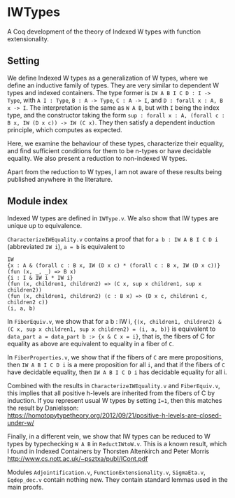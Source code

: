 # IWTypes
A Coq development of the theory of Indexed W types with function extensionality.

## Setting
We define Indexed W types as a generalization of W types, where we define an inductive family of types.
They are very similar to dependent W types and indexed containers.
The type former is `IW A B I C D : I -> Type`, with `A I : Type`, `B : A -> Type`, `C : A -> I`, and `D : forall x : A, B x -> I`.
The interpretation is the same as `W A B`, but with `I` being the index type, and the constructor taking the form
`sup : forall x : A, (forall c : B x, IW (D x c)) -> IW (C x)`.
They then satisfy a dependent induction principle, which computes as expected.

Here, we examine the behaviour of these types, characterize their equality,
and find sufficient conditions for them to be n-types or have decidable equality.
We also present a reduction to non-indexed W types.

Apart from the reduction to W types, I am not aware of these results being published anywhere in the literature.

## Module index
Indexed W types are defined in `IWType.v`. We also show that IW types are unique up to equivalence.

`CharacterizeIWEquality.v` contains a proof that for `a b : IW A B I C D i` (abbreviated `IW i`),
`a = b` is equivalent to
```
IW
{x : A & (forall c : B x, IW (D x c) * (forall c : B x, IW (D x c))}
(fun (x, _, _) => B x)
{i : I & IW i * IW i}
(fun (x, children1, children2) => (C x, sup x children1, sup x children2))
(fun (x, children1, children2) (c : B x) => (D x c, children1 c, children2 c))
(i, a, b)
```

In `FiberEquiv.v`, we show that for a b : IW i,
`{(x, children1, children2) & (C x, sup x children1, sup x children2) = (i, a, b)}` is equivalent to
`data_part a = data_part b :> {x & C x = i}`,
that is, the fibers of C for equality as above are equivalent to equality in a fiber of `C`.

In `FiberProperties.v`, we show that if the fibers of `C` are mere propositions, then `IW A B I C D i` is a mere proposition for all `i`,
and that if the fibers of `C` have decidable equality, then `IW A B I C D i` has decidable equality for all i.

Combined with the results in `CharacterizeIWEquality.v` and `FiberEquiv.v`,
this implies that all positive h-levels are inherited from the fibers of C by induction.
If you represent usual W types by setting `I=1`, then this matches the result by Danielsson:
https://homotopytypetheory.org/2012/09/21/positive-h-levels-are-closed-under-w/

Finally, in a different vein, we show that IW types can be reduced to W types by typechecking `W A B` in `ReductIWtoW.v`.
This is a known result, which I found in
Indexed Containers by Thorsten Altenkirch and Peter Morris
http://www.cs.nott.ac.uk/~psztxa/publ/ICont.pdf

Modules `Adjointification.v`, `FunctionExtensionality.v`, `SigmaEta.v`, `Eqdep_dec.v` contain nothing new.
They contain standard lemmas used in the main proofs.
